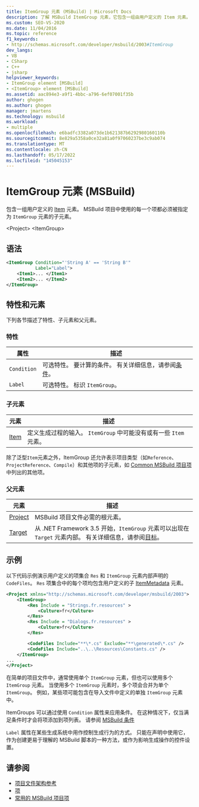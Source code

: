 ```yaml
---
title: ItemGroup 元素 (MSBuild) | Microsoft Docs
description: 了解 MSBuild ItemGroup 元素，它包含一组由用户定义的 Item 元素。 每项都必须是 ItemGroup 的子级。
ms.custom: SEO-VS-2020
ms.date: 11/04/2016
ms.topic: reference
f1_keywords:
- http://schemas.microsoft.com/developer/msbuild/2003#ItemGroup
dev_langs:
- VB
- CSharp
- C++
- jsharp
helpviewer_keywords:
- ItemGroup element [MSBuild]
- <ItemGroup> element [MSBuild]
ms.assetid: aac894e3-a9f1-4bbc-a796-6ef07001f35b
author: ghogen
ms.author: ghogen
manager: jmartens
ms.technology: msbuild
ms.workload:
- multiple
ms.openlocfilehash: e6badfc3382a073de1b621387b6292980160110b
ms.sourcegitcommit: 8e829a5358a0ce32a81a0f97060237be3c9ab074
ms.translationtype: MT
ms.contentlocale: zh-CN
ms.lasthandoff: 05/17/2022
ms.locfileid: "145045153"
---
```

# <a name="itemgroup-element-msbuild"></a>ItemGroup 元素 (MSBuild)

包含一组用户定义的 [Item](../msbuild/item-element-msbuild.md) 元素。 MSBuild 项目中使用的每一个项都必须被指定为 `ItemGroup` 元素的子元素。

\<Project>
\<ItemGroup>

## <a name="syntax"></a>语法

```xml
<ItemGroup Condition="'String A' == 'String B'"
           Label="Label">
    <Item1>... </Item1>
    <Item2>... </Item2>
</ItemGroup>
```

## <a name="attributes-and-elements"></a>特性和元素

下列各节描述了特性、子元素和父元素。

### <a name="attributes"></a>特性

|属性|描述|
|---------------|-----------------|
|`Condition`|可选特性。 要计算的条件。 有关详细信息，请参阅[条件](../msbuild/msbuild-conditions.md)。|
|`Label`|可选特性。 标识 `ItemGroup`。 |

### <a name="child-elements"></a>子元素

|元素|描述|
|-------------|-----------------|
|[Item](../msbuild/item-element-msbuild.md)|定义生成过程的输入。 `ItemGroup` 中可能没有或有一些 `Item` 元素。|

除了泛型`Item`元素之外，ItemGroup 还允许表示项目类型（如`Reference`、`ProjectReference`、`Compile`）和其他项的子元素，如 [Common MSBuild 项目项](common-msbuild-project-items.md)中列出的其他项。
           
### <a name="parent-elements"></a>父元素

| 元素 | 描述 |
| - | - |
| [Project](../msbuild/project-element-msbuild.md) | MSBuild 项目文件必需的根元素。 |
| [Target](../msbuild/target-element-msbuild.md) | 从 .NET Framework 3.5 开始，`ItemGroup` 元素可以出现在 `Target` 元素内部。 有关详细信息，请参阅[目标](../msbuild/msbuild-targets.md)。 |

## <a name="example"></a>示例

以下代码示例演示用户定义的项集合 `Res` 和 `ItemGroup` 元素内部声明的 `CodeFiles`。 `Res` 项集合中的每个项均包含用户定义的子 [ItemMetadata](../msbuild/itemmetadata-element-msbuild.md) 元素。

```xml
<Project xmlns="http://schemas.microsoft.com/developer/msbuild/2003">
    <ItemGroup>
        <Res Include = "Strings.fr.resources" >
            <Culture>fr</Culture>
        </Res>
        <Res Include = "Dialogs.fr.resources" >
            <Culture>fr</Culture>
        </Res>

        <CodeFiles Include="**\*.cs" Exclude="**\generated\*.cs" />
        <CodeFiles Include="..\..\Resources\Constants.cs" />
    </ItemGroup>
...
</Project>
```

在简单的项目文件中，通常使用单个 `ItemGroup` 元素，但也可以使用多个 `ItemGroup` 元素。 当使用多个 `ItemGroup` 元素时，多个项会合并为单个 `ItemGroup`。 例如，某些项可能包含在导入文件中定义的单独 `ItemGroup` 元素中。

ItemGroups 可以通过使用 `Condition` 属性来应用条件。 在这种情况下，仅当满足条件时才会将项添加到项列表。 请参阅 [MSBuild 条件](msbuild-conditions.md)

`Label` 属性在某些生成系统中用作控制生成行为的方式。 只能在声明中使用它，作为创建更易于理解的 MSBuild 脚本的一种方法，或作为影响生成操作的控件设置。

## <a name="see-also"></a>请参阅

- [项目文件架构参考](../msbuild/msbuild-project-file-schema-reference.md)
- [项](../msbuild/msbuild-items.md)
- [常用的 MSBuild 项目项](../msbuild/common-msbuild-project-items.md)
